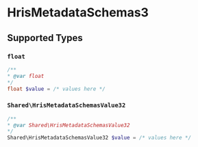 # HrisMetadataSchemas3


## Supported Types

### `float`

```php
/**
* @var float
*/
float $value = /* values here */
```

### `Shared\HrisMetadataSchemasValue32`

```php
/**
* @var Shared\HrisMetadataSchemasValue32
*/
Shared\HrisMetadataSchemasValue32 $value = /* values here */
```

